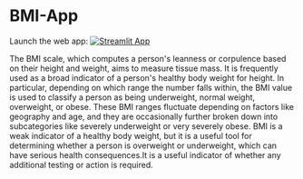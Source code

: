 # BMI-App 
Launch the web app:
[![Streamlit App](https://static.streamlit.io/badges/streamlit_badge_black_white.svg)](https://bmi-app-5gl5j5le7bs.streamlit.app)

The BMI scale, which computes a person's leanness or corpulence based on their height and weight, aims to measure tissue mass. It is frequently used as a broad indicator of a person's healthy body weight for height. In particular, depending on which range the number falls within, the BMI value is used to classify a person as being underweight, normal weight, overweight, or obese. These BMI ranges fluctuate depending on factors like geography and age, and they are occasionally further broken down into subcategories like severely underweight or very severely obese. BMI is a weak indicator of a healthy body weight, but it is a useful tool for determining whether a person is overweight or underweight, which can have serious health consequences.It is a useful indicator of whether any additional testing or action is required.

